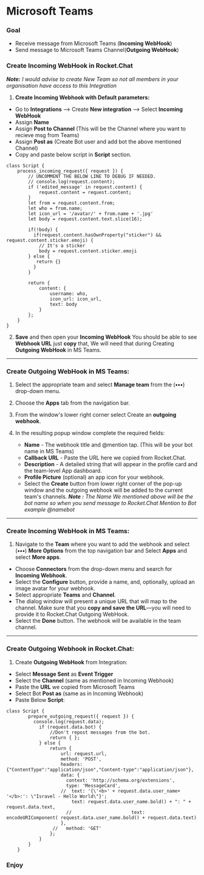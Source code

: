 # Microsoft Teams

### Goal

* Receive message from Microsoft Teams \(**Incoming WebHook**\)
* Send message to Microsoft Teams Channel\(**Outgoing WebHook**\)

### Create Incoming WebHook in Rocket.Chat

_**Note:** I would advise to create New Team so not all members in your organisation have access to this Integration_



1. **Create Incoming Webhook with Default parameters:**

* Go to **Integrations** --&gt; Create **New integration** --&gt; Select **Incoming WebHook**
* Assign **Name**
* Assign **Post to Channel** \(This will be the Channel where you want to recieve msg from Teams\)
* Assign **Post as** \(Create Bot user and add bot the above mentioned Channel\)
* Copy and paste below script in **Script** section.

```text
class Script {
    process_incoming_request({ request }) {
        // UNCOMMENT THE BELOW LINE TO DEBUG IF NEEDED.
        // console.log(request.content);
        if ('edited_message' in request.content) {
            request.content = request.content;
        }
        let from = request.content.from;
        let who = from.name;
        let icon_url = '/avatar/' + from.name + '.jpg'
        let body = request.content.text.slice(16);

        if(!body) {
          if(request.content.hasOwnProperty("sticker") && request.content.sticker.emoji) {
            // It's a sticker
            body = request.content.sticker.emoji
        } else {
           return {}
          }
        }

        return {
            content: {
                username: who,
                icon_url: icon_url,
                text: body
            }
        };
    }
}
```

2. **Save** and then open your **Incoming WebHook** You should be able to see **Webhook URL** just **copy** that, We will need that during Creating **Outgoing WebHook** in MS Teams.

---

### Create Outgoing WebHook in MS Teams:



1. Select the appropriate team and select **Manage team** from the \(**•••**\) drop-down menu.
2. Choose the **Apps** tab from the navigation bar.
3. From the window's lower right corner select Create an **outgoing webhook**.
4. In the resulting popup window complete the required fields:

   * **Name** - The webhook title and @mention tap. \(This will be your bot name in MS Teams\)
   * **Callback URL** - Paste the URL here we copied from Rocket.Chat.
   * **Description** - A detailed string that will appear in the profile card and the team-level App dashboard.
   * **Profile Picture** \(optional\) an app icon for your webhook.
   * Select the **Create** button from lower right corner of the pop-up window and the outgoing webhook will be added to the current team's channels. _**Note :**_ _The Name We mentioned above will be the bot name so when you send message to Rocket.Chat Mention to Bot example @namebot_

---

### Create Incoming WebHook in MS Teams:



1. Navigate to the **Team** where you want to add the webhook and select \(**•••**\) **More Options** from the top navigation bar and Select **Apps** and select **More apps**.

* Choose **Connectors** from the drop-down menu and search for **Incoming Webhook**.
* Select the **Configure** button, provide a name, and, optionally, upload an image avatar for your webhook.
* Select appropriate **Teams** and **Channel**.
* The dialog window will present a unique URL that will map to the channel. Make sure that you **copy and save the URL**—you will need to provide it to Rocket.Chat Outgoing WebHook.
* Select the **Done** button. The webhook will be available in the team channel.

---

### Create Outgoing Webhook in Rocket.Chat:



1. Create **Outgoing WebHook** from Integration:

* Select **Message Sent** as **Event Trigger**
* Select the **Channel** \(same as mentioned in Incoming Webhook\)
* Paste the **URL** we copied from Microsoft Teams
* Select Bot **Post as** \(same as in Incoming Webhook\)
* Paste Below **Script**:

```text
class Script {
        prepare_outgoing_request({ request }) {
          console.log(request.data);
            if (request.data.bot) {
                //Don't repost messages from the bot.
                return { };
            } else {
                return {
                    url: request.url,
                    method: 'POST',
                    headers: {"ContentType":"application/json","Content-type":"application/json"},
                    data: {
                      context: 'http://schema.org/extensions',
                      type: 'MessageCard',
                    //  text: '{\'<b>' + request.data.user_name+ '</b>:': \"Isravel - Hello World\"}';
						text: request.data.user_name.bold() + ": " + request.data.text,
                      //                      text: encodeURIComponent( request.data.user_name.bold() + request.data.text)
                    },
                 //   method: 'GET'
                };
            }
        }
    }
```

### Enjoy
